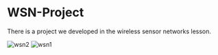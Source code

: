 # WSN-Project
There is a project we developed in the wireless sensor networks lesson.


![wsn2](https://github.com/yunusberdibekk/WSN-Project/assets/82677821/859dcbde-d8e6-44b9-9ae2-37e999f824ee)
![wsn1](https://github.com/yunusberdibekk/WSN-Project/assets/82677821/e052c931-70a1-443a-92cc-7f20b820c87e)


